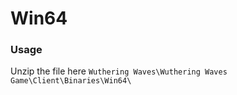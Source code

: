 # Win64

### Usage

Unzip the file here `Wuthering Waves\Wuthering Waves Game\Client\Binaries\Win64\`
